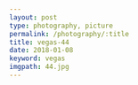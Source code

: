```yaml
---
layout: post
type: photography, picture
permalink: /photography/:title
title: vegas-44
date: 2018-01-08
keyword: vegas
imgpath: 44.jpg
---
```



